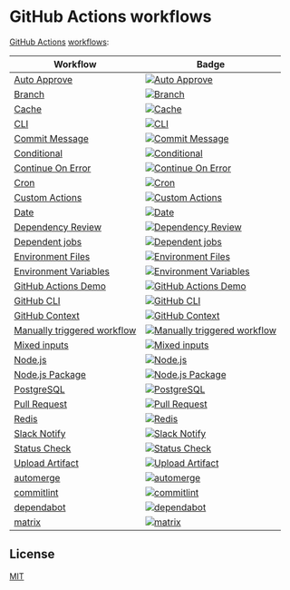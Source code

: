# GitHub Actions workflows

[GitHub Actions](https://github.com/features/actions) [workflows](https://docs.github.com/en/actions/reference/workflow-syntax-for-github-actions):

<!-- prettier-ignore-start -->

| Workflow | Badge |
| --- | --- |
| [Auto Approve](.github/workflows/auto-approve.yml) | [![Auto Approve](https://github.com/remarkablemark/github-actions-workflows/actions/workflows/auto-approve.yml/badge.svg)](https://github.com/remarkablemark/github-actions-workflows/actions/workflows/auto-approve.yml) |
| [Branch](.github/workflows/branch.yml) | [![Branch](https://github.com/remarkablemark/github-actions-workflows/actions/workflows/branch.yml/badge.svg)](https://github.com/remarkablemark/github-actions-workflows/actions/workflows/branch.yml) |
| [Cache](.github/workflows/cache.yml) | [![Cache](https://github.com/remarkablemark/github-actions-workflows/actions/workflows/cache.yml/badge.svg)](https://github.com/remarkablemark/github-actions-workflows/actions/workflows/cache.yml) |
| [CLI](.github/workflows/cli.yml) | [![CLI](https://github.com/remarkablemark/github-actions-workflows/actions/workflows/cli.yml/badge.svg)](https://github.com/remarkablemark/github-actions-workflows/actions/workflows/cli.yml) |
| [Commit Message](.github/workflows/commit-message.yml) | [![Commit Message](https://github.com/remarkablemark/github-actions-workflows/actions/workflows/commit-message.yml/badge.svg)](https://github.com/remarkablemark/github-actions-workflows/actions/workflows/commit-message.yml) |
| [Conditional](.github/workflows/conditional.yml) | [![Conditional](https://github.com/remarkablemark/github-actions-workflows/actions/workflows/conditional.yml/badge.svg)](https://github.com/remarkablemark/github-actions-workflows/actions/workflows/conditional.yml) |
| [Continue On Error](.github/workflows/continue-on-error.yml) | [![Continue On Error](https://github.com/remarkablemark/github-actions-workflows/actions/workflows/continue-on-error.yml/badge.svg)](https://github.com/remarkablemark/github-actions-workflows/actions/workflows/continue-on-error.yml) |
| [Cron](.github/workflows/cron.yml) | [![Cron](https://github.com/remarkablemark/github-actions-workflows/actions/workflows/cron.yml/badge.svg)](https://github.com/remarkablemark/github-actions-workflows/actions/workflows/cron.yml) |
| [Custom Actions](.github/workflows/custom-actions.yml) | [![Custom Actions](https://github.com/remarkablemark/github-actions-workflows/actions/workflows/custom-actions.yml/badge.svg)](https://github.com/remarkablemark/github-actions-workflows/actions/workflows/custom-actions.yml) |
| [Date](.github/workflows/date.yml) | [![Date](https://github.com/remarkablemark/github-actions-workflows/actions/workflows/date.yml/badge.svg)](https://github.com/remarkablemark/github-actions-workflows/actions/workflows/date.yml) |
| [Dependency Review](.github/workflows/dependency-review.yml) | [![Dependency Review](https://github.com/remarkablemark/github-actions-workflows/actions/workflows/dependency-review.yml/badge.svg)](https://github.com/remarkablemark/github-actions-workflows/actions/workflows/dependency-review.yml) |
| [Dependent jobs](.github/workflows/dependent-jobs.yml) | [![Dependent jobs](https://github.com/remarkablemark/github-actions-workflows/actions/workflows/dependent-jobs.yml/badge.svg)](https://github.com/remarkablemark/github-actions-workflows/actions/workflows/dependent-jobs.yml) |
| [Environment Files](.github/workflows/environment-files.yml) | [![Environment Files](https://github.com/remarkablemark/github-actions-workflows/actions/workflows/environment-files.yml/badge.svg)](https://github.com/remarkablemark/github-actions-workflows/actions/workflows/environment-files.yml) |
| [Environment Variables](.github/workflows/environment-variables.yml) | [![Environment Variables](https://github.com/remarkablemark/github-actions-workflows/actions/workflows/environment-variables.yml/badge.svg)](https://github.com/remarkablemark/github-actions-workflows/actions/workflows/environment-variables.yml) |
| [GitHub Actions Demo](.github/workflows/github-actions-demo.yml) | [![GitHub Actions Demo](https://github.com/remarkablemark/github-actions-workflows/actions/workflows/github-actions-demo.yml/badge.svg)](https://github.com/remarkablemark/github-actions-workflows/actions/workflows/github-actions-demo.yml) |
| [GitHub CLI](.github/workflows/github-cli.yml) | [![GitHub CLI](https://github.com/remarkablemark/github-actions-workflows/actions/workflows/github-cli.yml/badge.svg)](https://github.com/remarkablemark/github-actions-workflows/actions/workflows/github-cli.yml) |
| [GitHub Context](.github/workflows/github-context.yml) | [![GitHub Context](https://github.com/remarkablemark/github-actions-workflows/actions/workflows/github-context.yml/badge.svg)](https://github.com/remarkablemark/github-actions-workflows/actions/workflows/github-context.yml) |
| [Manually triggered workflow](.github/workflows/workflow-dispatch.yml) | [![Manually triggered workflow](https://github.com/remarkablemark/github-actions-workflows/actions/workflows/workflow-dispatch.yml/badge.svg)](https://github.com/remarkablemark/github-actions-workflows/actions/workflows/workflow-dispatch.yml) |
| [Mixed inputs](.github/workflows/mixed-inputs.yml) | [![Mixed inputs](https://github.com/remarkablemark/github-actions-workflows/actions/workflows/mixed-inputs.yml/badge.svg)](https://github.com/remarkablemark/github-actions-workflows/actions/workflows/mixed-inputs.yml) |
| [Node.js](.github/workflows/nodejs.yml) | [![Node.js](https://github.com/remarkablemark/github-actions-workflows/actions/workflows/nodejs.yml/badge.svg)](https://github.com/remarkablemark/github-actions-workflows/actions/workflows/nodejs.yml) |
| [Node.js Package](.github/workflows/npm-publish.yml) | [![Node.js Package](https://github.com/remarkablemark/github-actions-workflows/actions/workflows/npm-publish.yml/badge.svg)](https://github.com/remarkablemark/github-actions-workflows/actions/workflows/npm-publish.yml) |
| [PostgreSQL](.github/workflows/postgres.yml) | [![PostgreSQL](https://github.com/remarkablemark/github-actions-workflows/actions/workflows/postgres.yml/badge.svg)](https://github.com/remarkablemark/github-actions-workflows/actions/workflows/postgres.yml) |
| [Pull Request](.github/workflows/pull-request.yml) | [![Pull Request](https://github.com/remarkablemark/github-actions-workflows/actions/workflows/pull-request.yml/badge.svg)](https://github.com/remarkablemark/github-actions-workflows/actions/workflows/pull-request.yml) |
| [Redis](.github/workflows/redis.yml) | [![Redis](https://github.com/remarkablemark/github-actions-workflows/actions/workflows/redis.yml/badge.svg)](https://github.com/remarkablemark/github-actions-workflows/actions/workflows/redis.yml) |
| [Slack Notify](.github/workflows/slack-notify.yml) | [![Slack Notify](https://github.com/remarkablemark/github-actions-workflows/actions/workflows/slack-notify.yml/badge.svg)](https://github.com/remarkablemark/github-actions-workflows/actions/workflows/slack-notify.yml) |
| [Status Check](.github/workflows/status-check.yml) | [![Status Check](https://github.com/remarkablemark/github-actions-workflows/actions/workflows/status-check.yml/badge.svg)](https://github.com/remarkablemark/github-actions-workflows/actions/workflows/status-check.yml) |
| [Upload Artifact](.github/workflows/upload-artifact.yml) | [![Upload Artifact](https://github.com/remarkablemark/github-actions-workflows/actions/workflows/upload-artifact.yml/badge.svg)](https://github.com/remarkablemark/github-actions-workflows/actions/workflows/upload-artifact.yml) |
| [automerge](.github/workflows/automerge.yml) | [![automerge](https://github.com/remarkablemark/github-actions-workflows/actions/workflows/automerge.yml/badge.svg)](https://github.com/remarkablemark/github-actions-workflows/actions/workflows/automerge.yml) |
| [commitlint](.github/workflows/commitlint.yml) | [![commitlint](https://github.com/remarkablemark/github-actions-workflows/actions/workflows/commitlint.yml/badge.svg)](https://github.com/remarkablemark/github-actions-workflows/actions/workflows/commitlint.yml) |
| [dependabot](.github/workflows/dependabot.yml) | [![dependabot](https://github.com/remarkablemark/github-actions-workflows/actions/workflows/dependabot.yml/badge.svg)](https://github.com/remarkablemark/github-actions-workflows/actions/workflows/dependabot.yml) |
| [matrix](.github/workflows/matrix.yml) | [![matrix](https://github.com/remarkablemark/github-actions-workflows/actions/workflows/matrix.yml/badge.svg)](https://github.com/remarkablemark/github-actions-workflows/actions/workflows/matrix.yml) |

<!-- prettier-ignore-end -->

## License

[MIT](LICENSE)
